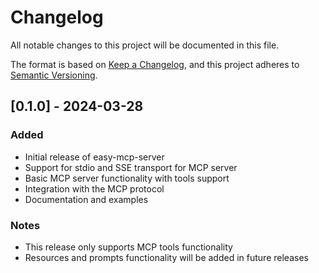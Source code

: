 # Changelog

All notable changes to this project will be documented in this file.

The format is based on [Keep a Changelog](https://keepachangelog.com/en/1.0.0/),
and this project adheres to [Semantic Versioning](https://semver.org/spec/v2.0.0.html).

## [0.1.0] - 2024-03-28

### Added
- Initial release of easy-mcp-server
- Support for stdio and SSE transport for MCP server
- Basic MCP server functionality with tools support
- Integration with the MCP protocol
- Documentation and examples

### Notes
- This release only supports MCP tools functionality
- Resources and prompts functionality will be added in future releases 